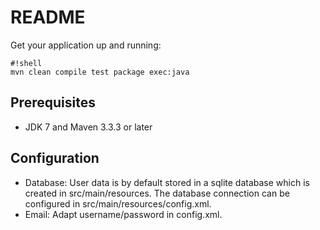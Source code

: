 # README #

Get your application up and running: 
```
#!shell
mvn clean compile test package exec:java 

```
## Prerequisites 
 * JDK 7 and Maven 3.3.3 or later

## Configuration 
* Database: User data is by default stored in a sqlite database which is created in src/main/resources. The database connection can be configured in src/main/resources/config.xml.
* Email: Adapt username/password in config.xml.